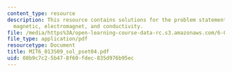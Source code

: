 ```yaml
---
content_type: resource
description: This resource contains solutions for the problem statements related to
  magnetic, electromagnet, and conductivity.
file: /media/https%3A/open-learning-course-data-rc.s3.amazonaws.com/6-013-electromagnetics-and-applications-spring-2009/08b9c7c25b478f60fdec835d976b95ec_MIT6_013S09_sol_pset04.pdf
file_type: application/pdf
resourcetype: Document
title: MIT6_013S09_sol_pset04.pdf
uid: 08b9c7c2-5b47-8f60-fdec-835d976b95ec
---
```

